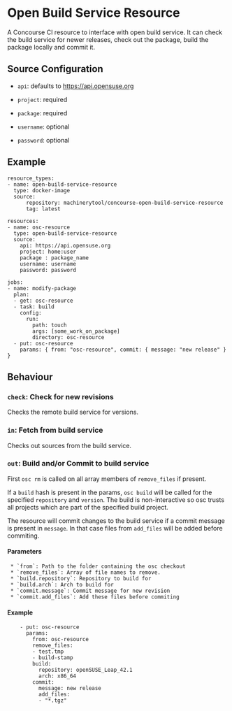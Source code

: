 # Open Build Service Resource

A Concourse CI resource to interface with open build service.
It can check the build service for newer releases, check out the package, build the package locally and commit it.

## Source Configuration

* `api`: defaults to https://api.opensuse.org

* `project`: required

* `package`: required

* `username`: optional

* `password`: optional

## Example

```
resource_types:
- name: open-build-service-resource
  type: docker-image
  source:
      repository: machinerytool/concourse-open-build-service-resource
      tag: latest

resources:
- name: osc-resource
  type: open-build-service-resource
  source:
    api: https://api.opensuse.org
    project: home:user
    package : package_name
    username: username
    password: password

jobs:
- name: modify-package
  plan:
  - get: osc-resource
  - task: build
    config:
      run:
        path: touch
        args: [some_work_on_package]
        directory: osc-resource
  - put: osc-resource
    params: { from: "osc-resource", commit: { message: "new release" } }
```

## Behaviour

### `check`: Check for new revisions

Checks the remote build service for versions.

### `in`: Fetch from build service

Checks out sources from the build service.

### `out`: Build and/or Commit to build service

First `osc rm` is called on all array members of `remove_files` if present.

If a `build` hash is present in the params, `osc build` will be called for the specified `repository` and `version`.
The build is non-interactive so osc trusts all projects which are part of the specified build project.

The resource will commit changes to the build service if a commit message is present in `message`.
In that case files from `add_files` will be added before commiting.

#### Parameters

     * `from`: Path to the folder containing the osc checkout
     * `remove_files`: Array of file names to remove.
     * `build.repository`: Repository to build for
     * `build.arch`: Arch to build for
     * `commit.message`: Commit message for new revision
     * `commit.add_files`: Add these files before commiting

#### Example

```
    - put: osc-resource
      params:
        from: osc-resource
        remove_files:
        - test.tmp
        - build-stamp
        build:
          repository: openSUSE_Leap_42.1
          arch: x86_64
        commit:
          message: new release
          add_files:
          - "*.tgz"
```
